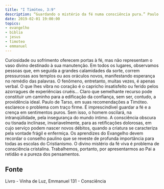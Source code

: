 ```yaml
---
title: "I Timóteo, 3:9"
description: “Guardando o mistério da fé numa consciência pura.” Paulo (I Timóteo, 3:9)
date: 2019-02-01 19:00:00
topics: 
- evangelho
- biblia
- jesus
- timoteo
- emmanuel
---
```


Curiosidade ou sofrimento oferecem portas à fé, mas não representam o
vaso divino destinado à sua manutenção.
Em todos os lugares, observamos pessoas que, em seguida a grandes
calamidades da sorte, correm pressurosas aos templos ou aos oráculos novos,
manifestando esperança no remédio das palavras.
O fenômeno, entretanto, muitas vezes, é apenas verbal. O que lhes vibra no
coração é o capricho insatisfeito ou ferido pelos azorragues de experiências cruéis...
Claro que semelhante recurso pode constituir um caminho para a edificação
da confiança, sem ser, contudo, a providência ideal.
Paulo de Tarso, em suas recomendações a Timóteo. esclarece o problema
com traço firme.
É imprescindível guardar a fé e a crença em sentimentos puros.
Sem isso, o homem oscilará, na intranqüilidade, pela insegurança do mundo
íntimo.
A consciência obscura ou tisnada inclina­se, invariavelmente, para as
retificações dolorosas, em cujo serviço podem nascer novos débitos, quando a
criatura se caracteriza pela vontade frágil e enfermiça.
Os aprendizes do Evangelho devem recordar o conselho paulino que se
reveste de profunda importância para todas as escolas do Cristianismo.
O divino mistério da fé viva é problema de consciência cristalina.
Trabalhemos, portanto, por apresentarmos ao Pai a retidão e a pureza dos
pensamentos.




## Fonte
Livro - Vinha de Luz, Emmanuel
131 - Consciência
